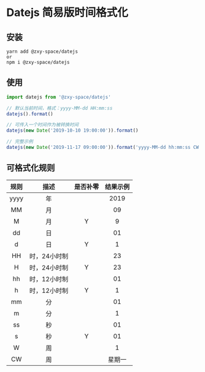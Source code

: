 # Datejs 简易版时间格式化

## 安装

```
yarn add @zxy-space/datejs
or
npm i @zxy-space/datejs
```

## 使用

```js
import datejs from '@zxy-space/datejs'

// 默认当前时间，格式：yyyy-MM-dd HH:mm:ss
datejs().format()

// 可传入一个时间作为被转换时间
datejs(new Date('2019-10-10 19:00:00')).format()

// 完整示例
datejs(new Date('2019-11-17 09:00:00')).format('yyyy-MM-dd hh:mm:ss CW')
```

## 可格式化规则

规则|描述|是否补零|结果示例
:-:|:-:|:-:|:-:
yyyy|年||2019
MM|月||09
M|月|Y|9
dd|日||01
d|日|Y|1
HH|时，24小时制||23
H|时，24小时制|Y|23
hh|时，12小时制||01
h|时，12小时制|Y|1
mm|分||01
m|分||1
ss|秒||01
s|秒|Y|01
W|周||1
CW|周||星期一
